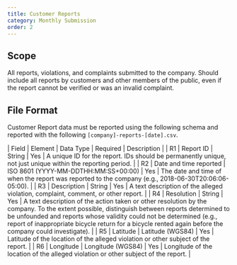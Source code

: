 ```yaml
---
title: Customer Reports
category: Monthly Submission
order: 2
---
```


## Scope

All reports, violations, and complaints submitted to the company. Should include all reports by customers and other members of the public, even if the report cannot be verified or was an invalid complaint.

## File Format

Customer Report data must be reported using the following schema and reported with the following `[company]-reports-[date].csv`.

| Field | Element                  | Data Type           | Required | Description                                                          |
| R1    | Report ID             | String              | Yes      | A unique ID for the report. IDs should be permanently unique, not just unique within the reporting period.                                       |
| R2    | Date and time reported   | ISO 8601 (YYYY-MM-DDTHH:MM:SS+00:00) | Yes      | The date and time of when the report was reported to the company (e.g., 2018-06-30T20:06:06-05:00). |
| R3    | Description              | String              | Yes      | A text description of the alleged violation, complaint, comment, or other report.                                 |
| R4    | Resolution               | String              | Yes      | A text description of the action taken or other resolution by the company. To the extent possible, distinguish between reports determined to be unfounded and reports whose validity could not be determined (e.g., report of inappropriate bicycle return for a bicycle rented again before the company could investigate).                         |
| R5    | Latitude                 | Latitude (WGS84)    | Yes      | Latitude of the location of the alleged violation or other subject of the report.                           |
| R6    | Longitude                | Longitude (WGS84)   | Yes      | Longitude of the location of the alleged violation or other subject of the report.                          |
